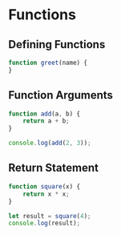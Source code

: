 # Functions

## Defining Functions

```javascript
function greet(name) {
}
```

## Function Arguments

```javascript
function add(a, b) {
    return a + b;
}

console.log(add(2, 3));
```

## Return Statement

```javascript
function square(x) {
    return x * x;
}

let result = square(4);
console.log(result);
```

